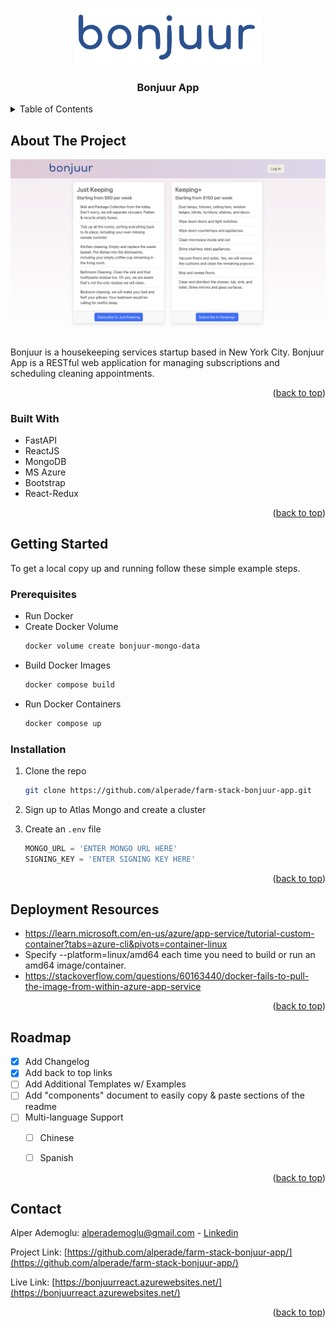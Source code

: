 <a name="readme-top"></a>

<!-- PROJECT LOGO -->
<br />
<div align="center">
  <a href="https://github.com/alperade/farm-stack-bonjuur-app">
    <img src="/ghi/src/media/logo.png" alt="Logo" width="300" height="90">
  </a>
  <h3 align="center">Bonjuur App</h3>
</div>



<!-- TABLE OF CONTENTS -->
<details>
  <summary>Table of Contents</summary>
  <ol>
    <li>
      <a href="#about-the-project">About The Project</a>
      <ul>
        <li><a href="#built-with">Built With</a></li>
      </ul>
    </li>
    <li>
      <a href="#getting-started">Getting Started</a>
      <ul>
        <li><a href="#prerequisites">Prerequisites</a></li>
        <li><a href="#installation">Installation</a></li>
      </ul>
    </li>
    <li><a href="#deployment-resources">Deployment Resources</a></li>
    <li><a href="#roadmap">Roadmap</a></li>
    <li><a href="#contact">Contact</a></li>
  </ol>
</details>



<!-- ABOUT THE PROJECT -->
## About The Project

[![Product Name Screen Shot][product-screenshot]](https://bonjuurreact.azurewebsites.net/)

Bonjuur is a housekeeping services startup based in New York City. Bonjuur App is a RESTful web application for managing subscriptions and scheduling cleaning appointments.

<p align="right">(<a href="#readme-top">back to top</a>)</p>

### Built With

* FastAPI
* ReactJS
* MongoDB
* MS Azure
* Bootstrap
* React-Redux

<p align="right">(<a href="#readme-top">back to top</a>)</p>


<!-- GETTING STARTED -->
## Getting Started

To get a local copy up and running follow these simple example steps.

### Prerequisites

* Run Docker
* Create Docker Volume
  ```sh
  docker volume create bonjuur-mongo-data
  ```
* Build Docker Images
  ```sh
  docker compose build
  ```
* Run Docker Containers
  ```sh
  docker compose up
  ```

### Installation

1. Clone the repo
   ```sh
   git clone https://github.com/alperade/farm-stack-bonjuur-app.git
   ```
2. Sign up to Atlas Mongo and create a cluster

3. Create an `.env` file
   ```py
   MONGO_URL = 'ENTER MONGO URL HERE'
   SIGNING_KEY = 'ENTER SIGNING KEY HERE'
   ```

<p align="right">(<a href="#readme-top">back to top</a>)</p>



<!-- DEPLOYMENT RESOURCES -->
## Deployment Resources

* https://learn.microsoft.com/en-us/azure/app-service/tutorial-custom-container?tabs=azure-cli&pivots=container-linux
* Specify --platform=linux/amd64 each time you need to build or run an amd64 image/container.
* https://stackoverflow.com/questions/60163440/docker-fails-to-pull-the-image-from-within-azure-app-service

<p align="right">(<a href="#readme-top">back to top</a>)</p>


<!-- ROADMAP -->
## Roadmap

- [x] Add Changelog
- [x] Add back to top links
- [ ] Add Additional Templates w/ Examples
- [ ] Add "components" document to easily copy & paste sections of the readme
- [ ] Multi-language Support
    - [ ] Chinese
    - [ ] Spanish


<p align="right">(<a href="#readme-top">back to top</a>)</p>


<!-- CONTACT -->
## Contact

Alper Ademoglu: alperademoglu@gmail.com - [Linkedin](https://www.linkedin.com/in/alper-ademoglu/)

Project Link: [https://github.com/alperade/farm-stack-bonjuur-app/](https://github.com/alperade/farm-stack-bonjuur-app/)

Live Link: [https://bonjuurreact.azurewebsites.net/](https://bonjuurreact.azurewebsites.net/)

<p align="right">(<a href="#readme-top">back to top</a>)</p>

<!-- MARKDOWN LINKS & IMAGES -->
<!-- https://www.markdownguide.org/basic-syntax/#reference-style-links -->
[product-screenshot]: /ghi/src/media/screenshot.png
